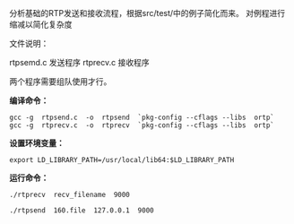 分析基础的RTP发送和接收流程，根据src/test/中的例子简化而来。
对例程进行缩减以简化复杂度

文件说明：

rtpsemd.c 发送程序 
rtprecv.c 接收程序

两个程序需要组队使用才行。


**编译命令：**
```
gcc -g  rtpsend.c  -o  rtpsend  `pkg-config --cflags --libs  ortp`
gcc -g  rtprecv.c  -o  rtprecv  `pkg-config --cflags --libs  ortp`
```


**设置环境变量：**

```
export LD_LIBRARY_PATH=/usr/local/lib64:$LD_LIBRARY_PATH
```

**运行命令：**


```
./rtprecv  recv_filename  9000

./rtpsend  160.file  127.0.0.1  9000
```







